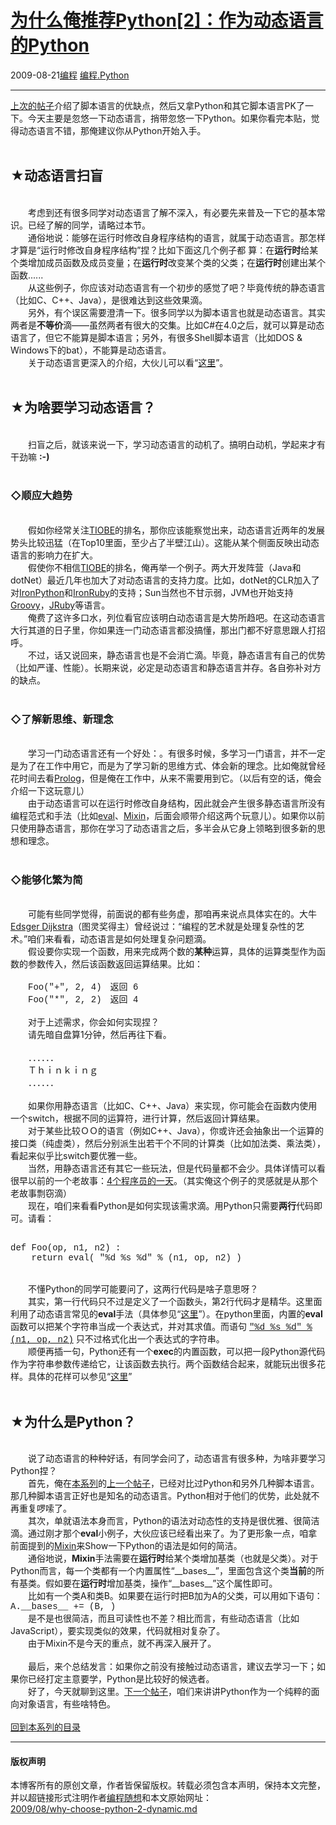 <!DOCTYPE html>
<html xmlns="http://www.w3.org/1999/xhtml" xml:lang="zh-CN">
<head>
<meta http-equiv="Content-Type" content="text/html; charset=utf-8" />
<meta name="generator" content="Python script by program.think@gmail.com" />
<meta name="provider" content="program-think.blogspot.com" />
<link type="text/css" rel="stylesheet" href="../../css/program-think.css" />
<title>为什么俺推荐Python[2]：作为动态语言的Python - 编程随想的博客</title>
</head>
<body>
<div id="main" style="width:100%;">
<h1><a href="../../index.md" title="回到首页">为什么俺推荐Python[2]：作为动态语言的Python</a></h1>
<div class="post-info"><span class="date-header">2009-08-21</span><a href="../../tags/E7BC96E7A88B.md" class="tag">编程</a> <a href="../../tags/E7BC96E7A88B.Python.md" class="tag">编程.Python</a> </div>
<hr>
<div class="post">
<a href="../../2009/08/why-choose-python-1-script.md" target="_blank">上次的帖子</a>介绍了脚本语言的优缺点，然后又拿Python和其它脚本语言PK了一下。今天主要是忽悠一下动态语言，捎带忽悠一下Python。如果你看完本贴，觉得动态语言不错，那俺建议你从Python开始入手。<!--program-think--><br /><br /><h2>★动态语言扫盲</h2><br />　　考虑到还有很多同学对动态语言了解不深入，有必要先来普及一下它的基本常识。已经了解的同学，请略过本节。<br />　　通俗地说：能够在运行时修改自身程序结构的语言，就属于动态语言。那怎样才算是“运行时修改自身程序结构”捏？比如下面这几个例子都 算：在<b>运行时</b>给某个类增加成员函数及成员变量；在<b>运行时</b>改变某个类的父类；在<b>运行时</b>创建出某个函数......<br />　　从这些例子，你应该对动态语言有一个初步的感觉了吧？毕竟传统的静态语言（比如C、C++、Java），是很难达到这些效果滴。<br />　　另外，有个误区需要澄清一下。很多同学以为脚本语言也就是动态语言。其实两者是<b>不等价</b>滴——虽然两者有很大的交集。比如C#在4.0之后，就可以算是动态语言了，但它不能算是脚本语言；另外，有很多Shell脚本语言（比如DOS & Windows下的bat），不能算是动态语言。<br />　　关于动态语言更深入的介绍，大伙儿可以看“<a href="http://en.wikipedia.org/wiki/Dynamic_programming_language" target="_blank" rel="nofollow">这里</a>”。<br /><br /><h2>★为啥要学习动态语言？</h2><br />　　扫盲之后，就该来说一下，学习动态语言的动机了。搞明白动机，学起来才有干劲嘛 <b>:-)</b><br /><br /><h3>◇顺应大趋势</h3><br />　　假如你经常关注<a href="http://www.tiobe.com/content/paperinfo/tpci/" target="_blank" rel="nofollow">TIOBE</a>的排名，那你应该能察觉出来，动态语言近两年的发展势头比较迅猛（在Top10里面，至少占了半壁江山）。这能从某个侧面反映出动态语言的影响力在扩大。<br />　　假使你不相信<a href="http://www.tiobe.com/content/paperinfo/tpci/" target="_blank" rel="nofollow">TIOBE</a>的排名，俺再举一个例子。两大开发阵营（Java和dotNet）最近几年也加大了对动态语言的支持力度。比如，dotNet的CLR加入了对<a href="http://en.wikipedia.org/wiki/IronPython" target="_blank" rel="nofollow">IronPython</a>和<a href="http://en.wikipedia.org/wiki/IronRuby" target="_blank" rel="nofollow">IronRuby</a>的支持；Sun当然也不甘示弱，JVM也开始支持<a href="http://en.wikipedia.org/wiki/Groovy_%28programming_language%29" target="_blank" rel="nofollow">Groovy</a>，<a href="http://en.wikipedia.org/wiki/JRuby" target="_blank" rel="nofollow">JRuby</a>等语言。<br />　　俺费了这许多口水，列位看官应该明白动态语言是大势所趋吧。在这动态语言大行其道的日子里，你如果连一门动态语言都没搞懂，那出门都不好意思跟人打招呼。<br />　　不过，话又说回来，静态语言也是不会消亡滴。毕竟，静态语言有自己的优势（比如严谨、性能）。长期来说，必定是动态语言和静态语言并存。各自弥补对方的缺点。<br /><br /><h3>◇了解新思维、新理念</h3><br />　　学习一门动态语言还有一个好处：。有很多时候，多学习一门语言，并不一定是为了在工作中用它，而是为了学习新的思维方式、体会新的理念。比如俺就曾经花时间去看<a href="http://en.wikipedia.org/wiki/Prolog" target="_blank" rel="nofollow">Prolog</a>，但是俺在工作中，从来不需要用到它。（以后有空的话，俺会介绍一下这玩意儿）<br />　　由于动态语言可以在运行时修改自身结构，因此就会产生很多静态语言所没有编程范式和手法（比如<a href="http://en.wikipedia.org/wiki/Eval" target="_blank" rel="nofollow">eval</a>、<a href="http://en.wikipedia.org/wiki/Mixin" target="_blank" rel="nofollow">Mixin</a>，后面会顺带介绍这两个玩意儿）。如果你以前只使用静态语言，那你在学习了动态语言之后，多半会从它身上领略到很多新的思想和理念。<br /><br /><h3>◇能够化繁为简</h3><br />　　可能有些同学觉得，前面说的都有些务虚，那咱再来说点具体实在的。大牛<a href="http://en.wikipedia.org/wiki/Edsger_W._Dijkstra" target="_blank" rel="nofollow">Edsger Dijkstra</a>（图灵奖得主）曾经说过：“编程的艺术就是处理复杂性的艺术。”咱们来看看，动态语言是如何处理复杂问题滴。<br />　　假设要你实现一个函数，用来完成两个数的<b>某种</b>运算，具体的运算类型作为函数的参数传入，然后该函数返回运算结果。比如：<br /><font face="Courier New"><br />　　Foo("+", 2, 4)　返回 6<br />　　Foo("*", 2, 2)　返回 4<br /></font><br />　　对于上述需求，你会如何实现捏？<br />　　请先暗自盘算1分钟，然后再往下看。<br /><br />　　．．．．．．<br />　　Ｔｈｉｎｋｉｎｇ<br />　　．．．．．．<br /><br />　　如果你用静态语言（比如C、C++、Java）来实现，你可能会在函数内使用一个switch，根据不同的运算符，进行计算，然后返回计算结果。<br />　　对于某些比较ＯＯ的语言（例如C++、Java），你或许还会抽象出一个运算的接口类（纯虚类），然后分别派生出若干个不同的计算类（比如加法类、乘法类），看起来似乎比switch要优雅一些。<br />　　当然，用静态语言还有其它一些玩法，但是代码量都不会少。具体详情可以看很早以前的一个老故事：<a href="http://www.cnblogs.com/linkcd/archive/2005/07/19/196087.html" target="_blank" rel="nofollow">4个程序员的一天</a>。（其实俺这个例子的灵感就是从那个老故事剽窃滴）<br />　　现在，咱们来看看Python是如何实现该需求滴。用Python只需要<b>两行</b>代码即可。请看：<br /><pre><font face="Courier New"><br />def Foo(op, n1, n2) :<br />    return eval( "%d %s %d" % (n1, op, n2) )<br /></font></pre><br />　　不懂Python的同学可能要问了，这两行代码是啥子意思呀？<br />　　其实，第一行代码只不过是定义了一个函数头，第2行代码才是精华。这里面利用了动态语言常见的<b>eval</b>手法（具体参见“<a href="http://en.wikipedia.org/wiki/Eval" target="_blank" rel="nofollow">这里</a>”）。在python里面，内置的<b>eval</b>函数可以把某个字符串当成一个表达式，并对其求值。而语句 <font face="Courier New"><u>"%d %s %d" % (n1, op, n2)</u></font> 只不过格式化出一个表达式的字符串。<br />　　顺便再插一句，Python还有一个<b>exec</b>的内置函数，可以把一段Python源代码作为字符串参数传递给它，让该函数去执行。两个函数结合起来，就能玩出很多花样。具体的花样可以参见“<a href="../../2009/08/examples-of-eval.md" target="_blank">这里</a>”<br /><br /><h2>★为什么是Python？</h2><br />　　说了动态语言的种种好话，有同学会问了，动态语言有很多种，为啥非要学习Python捏？<br />　　首先，俺在<a href="../../2009/08/why-choose-python-0-overview.md">本系列</a>的<a href="../../2009/08/why-choose-python-1-script.md" target="_blank">上一个帖子</a>，已经对比过Python和另外几种脚本语言。那几种脚本语言正好也是知名的动态语言。Python相对于他们的优势，此处就不再重复啰嗦了。<br />　　其次，单就语法本身而言，Python的语法对动态性的支持是很优雅、很简洁滴。通过刚才那个<b>eval</b>小例子，大伙应该已经看出来了。为了更形象一点，咱拿前面提到的<a href="http://en.wikipedia.org/wiki/Mixin" target="_blank" rel="nofollow">Mixin</a>来Show一下Python的语法是如何的简洁。<br />　　通俗地说，<b>Mixin</b>手法需要在<b>运行时</b>给某个类增加基类（也就是父类）。对于Python而言，每一个类都有一个内置属性“__bases__”，里面包含这个类<b>当前</b>的所有基类。假如要在<b>运行时</b>增加基类，操作“__bases__”这个属性即可。<br />　　比如有一个类A和类B。如果要在运行时把B加为A的父类，可以用如下语句：<br /><font face="Courier New">A.__bases__ += (B, )</font><br />　　是不是也很简洁，而且可读性也不差？相比而言，有些动态语言（比如JavaScript），要实现类似的效果，代码就相对复杂了。<br />　　由于Mixin不是今天的重点，就不再深入展开了。<br /><br />　　最后，来个总结发言：如果你之前没有接触过动态语言，建议去学习一下；如果你已经打定主意要学，Python是比较好的候选者。<br />　　好了，今天就聊到这里。<a href="../../2010/08/why-choose-python-3-oop.md">下一个帖子</a>，咱们来讲讲Python作为一个纯粹的面向对象语言，有些啥特色。<br /><br /><a href="../../2009/08/why-choose-python-0-overview.md#index">回到本系列的目录</a><div class="blogger-post-footer">
</div>
<hr>
<div class="copyright">
<h4>版权声明</h4>
本博客所有的原创文章，作者皆保留版权。转载必须包含本声明，保持本文完整，并以超链接形式注明作者<a href="mailto:program.think@gmail.com">编程随想</a>和本文原始网址：<br>
<a href="2009/08/why-choose-python-2-dynamic.md">2009/08/why-choose-python-2-dynamic.md</a>
</div>
</div>
</body>
</html>
